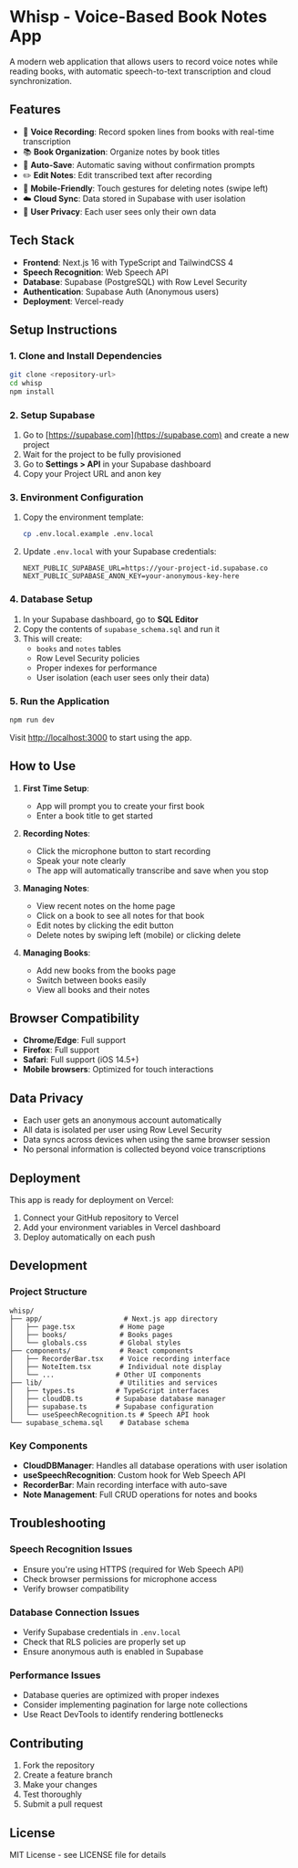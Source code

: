 # Whisp - Voice-Based Book Notes App

A modern web application that allows users to record voice notes while reading books, with automatic speech-to-text transcription and cloud synchronization.

## Features

- 🎤 **Voice Recording**: Record spoken lines from books with real-time transcription
- 📚 **Book Organization**: Organize notes by book titles
- 🔄 **Auto-Save**: Automatic saving without confirmation prompts
- ✏️ **Edit Notes**: Edit transcribed text after recording
- 📱 **Mobile-Friendly**: Touch gestures for deleting notes (swipe left)
- ☁️ **Cloud Sync**: Data stored in Supabase with user isolation
- 🔐 **User Privacy**: Each user sees only their own data

## Tech Stack

- **Frontend**: Next.js 16 with TypeScript and TailwindCSS 4
- **Speech Recognition**: Web Speech API
- **Database**: Supabase (PostgreSQL) with Row Level Security
- **Authentication**: Supabase Auth (Anonymous users)
- **Deployment**: Vercel-ready

## Setup Instructions

### 1. Clone and Install Dependencies

```bash
git clone <repository-url>
cd whisp
npm install
```

### 2. Setup Supabase

1. Go to [https://supabase.com](https://supabase.com) and create a new project
2. Wait for the project to be fully provisioned
3. Go to **Settings > API** in your Supabase dashboard
4. Copy your Project URL and anon key

### 3. Environment Configuration

1. Copy the environment template:
   ```bash
   cp .env.local.example .env.local
   ```

2. Update `.env.local` with your Supabase credentials:
   ```env
   NEXT_PUBLIC_SUPABASE_URL=https://your-project-id.supabase.co
   NEXT_PUBLIC_SUPABASE_ANON_KEY=your-anonymous-key-here
   ```

### 4. Database Setup

1. In your Supabase dashboard, go to **SQL Editor**
2. Copy the contents of `supabase_schema.sql` and run it
3. This will create:
   - `books` and `notes` tables
   - Row Level Security policies
   - Proper indexes for performance
   - User isolation (each user sees only their data)

### 5. Run the Application

```bash
npm run dev
```

Visit [http://localhost:3000](http://localhost:3000) to start using the app.

## How to Use

1. **First Time Setup**: 
   - App will prompt you to create your first book
   - Enter a book title to get started

2. **Recording Notes**:
   - Click the microphone button to start recording
   - Speak your note clearly
   - The app will automatically transcribe and save when you stop

3. **Managing Notes**:
   - View recent notes on the home page
   - Click on a book to see all notes for that book
   - Edit notes by clicking the edit button
   - Delete notes by swiping left (mobile) or clicking delete

4. **Managing Books**:
   - Add new books from the books page
   - Switch between books easily
   - View all books and their notes

## Browser Compatibility

- **Chrome/Edge**: Full support
- **Firefox**: Full support  
- **Safari**: Full support (iOS 14.5+)
- **Mobile browsers**: Optimized for touch interactions

## Data Privacy

- Each user gets an anonymous account automatically
- All data is isolated per user using Row Level Security
- Data syncs across devices when using the same browser session
- No personal information is collected beyond voice transcriptions

## Deployment

This app is ready for deployment on Vercel:

1. Connect your GitHub repository to Vercel
2. Add your environment variables in Vercel dashboard
3. Deploy automatically on each push

## Development

### Project Structure

```
whisp/
├── app/                    # Next.js app directory
│   ├── page.tsx           # Home page
│   ├── books/             # Books pages
│   └── globals.css        # Global styles
├── components/            # React components
│   ├── RecorderBar.tsx    # Voice recording interface
│   ├── NoteItem.tsx       # Individual note display
│   └── ...               # Other UI components
├── lib/                   # Utilities and services
│   ├── types.ts          # TypeScript interfaces
│   ├── cloudDB.ts        # Supabase database manager
│   ├── supabase.ts       # Supabase configuration
│   └── useSpeechRecognition.ts # Speech API hook
└── supabase_schema.sql    # Database schema
```

### Key Components

- **CloudDBManager**: Handles all database operations with user isolation
- **useSpeechRecognition**: Custom hook for Web Speech API
- **RecorderBar**: Main recording interface with auto-save
- **Note Management**: Full CRUD operations for notes and books

## Troubleshooting

### Speech Recognition Issues
- Ensure you're using HTTPS (required for Web Speech API)
- Check browser permissions for microphone access
- Verify browser compatibility

### Database Connection Issues
- Verify Supabase credentials in `.env.local`
- Check that RLS policies are properly set up
- Ensure anonymous auth is enabled in Supabase

### Performance Issues
- Database queries are optimized with proper indexes
- Consider implementing pagination for large note collections
- Use React DevTools to identify rendering bottlenecks

## Contributing

1. Fork the repository
2. Create a feature branch
3. Make your changes
4. Test thoroughly
5. Submit a pull request

## License

MIT License - see LICENSE file for details
